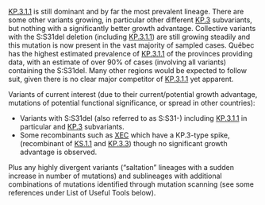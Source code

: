 

<u id='KP_3_1_1'>KP.3.1.1</u> is still dominant and by far the most prevalent lineage. There are some other variants growing, in particular other different <u id='KP_3'>KP.3</u> subvariants, but nothing with a significantly better growth advantage. Collective variants with the S:S31del deletion (including <u id='KP_3_1_1'>KP.3.1.1</u>) are still growing steadily and this mutation is now present in the vast majority of sampled cases. Québec has the highest estimated prevalence of <u id='KP_3_1_1'>KP.3.1.1</u> of the provinces providing data, with an estimate of over 90% of cases (involving all variants) containing the S:S31del. Many other regions would be expected to follow suit, given there is no clear major competitor of <u id='KP_3_1_1'>KP.3.1.1</u> yet apparent.



Variants of current interest (due to their current/potential growth advantage, mutations of potential functional significance, or spread in other countries):



* Variants with S:S31del (also referred to as S:S31-) including <u id='KP_3_1_1'>KP.3.1.1</u> in particular and <u id='KP_3'>KP.3</u> subvariants.
* Some recombinants such as <u id='XEC'>XEC</u> which have a KP.3-type spike, (recombinant of <u id='KS_1_1'>KS.1.1</u> and <u id='KP_3_3'>KP.3.3</u>) though no significant growth advantage is observed.

Plus any highly divergent variants (“saltation” lineages with a sudden increase in number of mutations) and sublineages with additional combinations of mutations identified through mutation scanning (see some references under List of Useful Tools below).


<!-- edited -->
